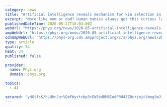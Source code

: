```yaml
---
category: news
title: "Artificial intelligence reveals mechanism for kin selection in a wild primate"
excerpt: "More like mom or dad? Human babies always get this curious look on their face combined with the question whom the child resembles most. The answers vary depending on the degree of kinship, gender and the time of assessment."
publishedDateTime: 2020-05-27T18:03:00Z
webUrl: "https://phys.org/news/2020-05-artificial-intelligence-reveals-mechanism-kin.html"
ampWebUrl: "https://phys.org/news/2020-05-artificial-intelligence-reveals-mechanism-kin.amp"
cdnAmpWebUrl: "https://phys-org.cdn.ampproject.org/c/s/phys.org/news/2020-05-artificial-intelligence-reveals-mechanism-kin.amp"
type: article
quality: 34
heat: 34
published: false

provider:
  name: Phys.org
  domain: phys.org

topics:
  - AI

secured: "yHGtfsK/hLUhnJu+VQeFWy+tcbp3+EW3bdBMBIudPRH4ZZ0c+jnjcVmogSmJjk5WgJXYsGFiU/qMqr145CwIZHl+aM27xvl0ALQRS4/RqgMNnH27YXHc/YCfXYsqFF8prIyCPAaZ5XW7RLcpSJfWxGI0trQ/MCqvEW3BCMCIeqqcomhdvVQ14+NMfL4fb65f1m3CBLNvglFlECkqIAfth1RSVmSunlvDutDswn3+ziYkQmU5DOv9lDGUnZ/XWZbtwnbocWDRHzps3SxzvtCiiFkbD0JwkTY3L89Tx22KRQ9DhaVDrC1WoalWXROKIl71BTkSLJXs8YICRULuCs4Nj8hQFscmVpPXaO79UCyZB+GdesSvpODO8rvfW3JB5n/SmxlRBsB6HReegOzAUy+JvHdwRgVfyt9TDOvLJs3zl/wP+RFW2OyvmOQY/TxGQYiqLXKhfACFXAc0/Kuj19NLQgZLGy1HPi3WBa94MBcNqRk=;f+vN+KhXCE8aBBAKFoikRg=="
---
```


